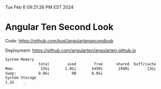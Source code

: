 Tue Feb  6 09:21:26 PM EST 2024

# Angular Ten Second Look

Code: https://github.com/kusl/angulartensecondlook

Deployment: https://github.com/angularten/angularten.github.io

```bash
System Memory
               total        used        free      shared  buff/cache   available
Mem:            15Gi       2.0Gi       545Mi       294Mi        13Gi        13Gi
Swap:          8.0Gi          0B       8.0Gi
System Storage
1.2G	.
```
```bash
